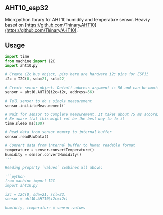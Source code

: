 ## AHT10_esp32
Micropython library for AHT10 humidity and temperature sensor.
Heavily based on [https://github.com/Thinary/AHT10](https://github.com/Thinary/AHT10).

## Usage

```python
import time
from machine import I2C
import aht10.py

# Create i2c bus object, pins here are hardware i2c pins for ESP32
i2c = I2C(0, sda=21, scl=22)

# Create sensor object. Default address argument is 56 and can be ommited
sensor = aht10.AHT10(i2c=i2c, address=56)

# Tell sensor to do a single measurement
sensor.initiateMeasurement()

# Wait for sensor to complete measurement. It takes about 75 ms according to manual
# Be aware that this might not be the best way to do it
time.sleep_ms(100)

# Read data from sensor memory to internal buffer
sensor.readRawData()

# Convert data from internal buffer to human readable format
temperature = sensor.convertTemperature()
humidity = sensor.convertHumidity()
'''

Reading property `values` combines all above:

```python
from machine import I2C
import aht10.py

i2c = I2C(0, sda=21, scl=22)
sensor = aht10.AHT10(i2c=i2c)

humidity, temperature = sensor.values
```

